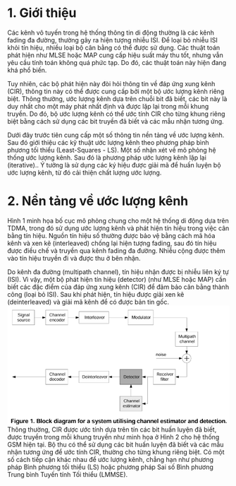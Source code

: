 # 1. Giới thiệu
Các kênh vô tuyến trong hệ thống thông tin di động thường là các kênh fading đa đường, thường gây ra hiện tượng nhiễu ISI. Để loại bỏ  nhiễu ISI khỏi tín hiệu, nhiều loại bộ cân bằng có thể được sử dụng. Các thuật toán phát hiện như MLSE hoặc MAP cung cấp hiệu suất máy thu tốt, nhưng vẫn yêu cầu tính toán không quá phức tạp. Do đó, các thuật toán này hiện đang khá phổ biến.

Tuy nhiên, các bộ phát hiện này đòi hỏi thông tin về đáp ứng xung kênh (CIR), thông tin này có thể được cung cấp bởi một bộ ước lượng kênh riêng biệt. Thông thường, ước lượng kênh dựa trên chuỗi bit đã biết, các bit này là duy nhất cho một máy phát nhất định và được lặp lại trong mỗi khung truyền. Do đó, bộ ước lượng kênh có thể ước tính CIR cho từng khung riêng biệt bằng cách sử dụng các bit truyền đã biết và các mẫu nhận tương ứng.

Dưới đây trước tiên cung cấp một số thông tin nền tảng về ước lượng kênh. Sau đó giới thiệu các kỹ thuật ước lượng kênh theo phương pháp bình phương tối thiểu (Least-Squares - LS). Một số nhận xét về mô phỏng hệ thống ước lượng kênh. Sau đó là phương pháp ước lượng kênh lặp lại (iterative).. Ý tưởng là sử dụng các ký hiệu được giải mã để huấn luyện bộ ước lượng kênh, từ đó cải thiện chất lượng ước lượng. 
# 2. Nền tảng về ước lượng kênh
Hình 1 minh họa bố cục mô phỏng chung cho một hệ thống di động dựa trên TDMA, trong đó sử dụng ước lượng kênh và phát hiện tín hiệu trong việc cân bằng tín hiệu. Nguồn tín hiệu số thường được bảo vệ bằng cách mã hóa kênh và xen kẽ (interleaved) chống lại hiện tượng fading, sau đó tín hiệu được điều chế và truyền qua kênh fading đa đường. Nhiễu cộng được thêm vào tín hiệu truyền đi và được thu ở bên nhận.

Do kênh đa đường (multipath channel), tín hiệu nhận được bị nhiễu liên ký tự (ISI). Vì vậy, một bộ phát hiện tín hiệu (detector) (như MLSE hoặc MAP) cần biết các đặc điểm của đáp ứng xung kênh (CIR) để đảm bảo cân bằng thành công (loại bỏ ISI). Sau khi phát hiện, tín hiệu được giải xen kẽ (deinterleaved) và giải mã kênh để có được bản tin gốc.
![[Pasted image 20241213232858.png]](Pasted%20image%2020241213232858.png)
Thông thường, CIR được ước tính dựa trên tín các bit huấn luyện đã biết, được truyền trong mỗi khung truyền như minh họa ở Hình 2 cho hệ thống GSM hiện tại. Bộ thu có thể sử dụng các bit huấn luyện đã biết và các mẫu nhận tương ứng để ước tính CIR, thường cho từng khung riêng biệt. Có một số cách tiếp cận khác nhau để ước lượng kênh, chẳng hạn như phương pháp Bình phương tối thiểu (LS) hoặc phương pháp Sai số Bình phương Trung bình Tuyến tính Tối thiểu (LMMSE).

